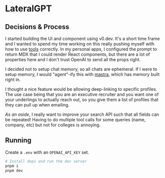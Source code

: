 # LateralGPT

## Decisions & Process

I started building the UI and component using v0.dev. It's a short time frame
and I wanted to spend my time working on this really pushing myself with how to
use [tools](https://sdk.vercel.ai/docs/ai-sdk-core/tools-and-tool-calling) correctly.
In my personal apps, I configured the prompt to return MDX that I could render
React components, but there are a lot of properties here and I don't trust
OpenAI to send all the props right.

I decided not to setup chat memory, so all chats are ephemeral. If I were to
setup memory, I would "agent"-ify this with [mastra](https://mastra.ai/), which
has memory built right in.

I thought a nice feature would be allowing deep-linking to specific profiles.
The use case being that you are an executive recruiter and you want one of your
underlings to actually reach out, so you give them a list of profiles that they
can pull up when emailing.

_As an aside_, I really want to improve your search API such that all fields can
be repeated! Having to do multiple tool calls for some queries (name, company,
etc) but not for colleges is annoying.

## Running

Create a `.env` with an `OPENAI_API_KEY` set.

```bash
# Install deps and run the dev server
pnpm i
pnpm dev
```
